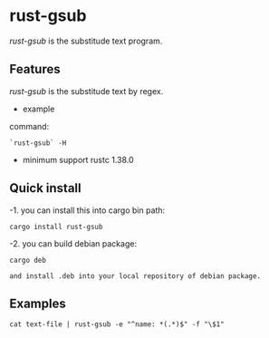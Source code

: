 # rust-gsub

*rust-gsub* is the substitude text program.

## Features

*rust-gsub*  is the substitude text by regex.

* example

command:
```
`rust-gsub` -H
```

* minimum support rustc 1.38.0

## Quick install

-1. you can install this into cargo bin path:

```
cargo install rust-gsub
```

-2. you can build debian package:

```
cargo deb
```
    and install .deb into your local repository of debian package.

## Examples

```
cat text-file | rust-gsub -e "^name: *(.*)$" -f "\$1"
```
